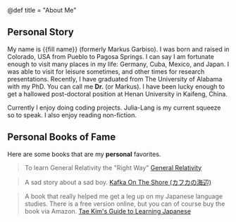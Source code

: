 @def title = "About Me"

## Personal Story

My name is {{fill name}} (formerly Markus Garbiso). 
I was born and raised in Colorado, USA from Pueblo to Pagosa Springs. 
I can say I am fortunate enough to visit many places in my life: Germany, Cuba, Mexico, and Japan.
I was able to visit for leisure sometimes, and other times for research presentations.
Recently, I have graduated from The University of Alabama with my PhD.
You can call me **Dr.** (or Markus).
I have been lucky enough to get a hallowed post-doctoral position at Henan University in Kaifeng, China.

Currently I enjoy doing coding projects.
Julia-Lang is my current squeeze so to speak.
I also enjoy reading non-fiction.

## Personal Books of Fame

Here are some books that are my **personal** favorites.

> To learn General Relativity the "Right Way"
> [General Relativity](https://press.uchicago.edu/ucp/books/book/chicago/G/bo5952261.html)

> A sad story about a sad boy.
> [Kafka On The Shore (カフカの海辺)](https://press.uchicago.edu/ucp/books/book/chicago/G/bo5952261.html)

> A book that really helped me get a leg up on my Japanese language studies.
> There is a free version online, but you can of course buy the book via Amazon.
> [Tae Kim's Guide to Learning Japanese](http://www.guidetojapanese.org/learn/)
